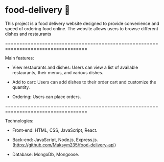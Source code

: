 # food-delivery 🛒

This project is a food delivery website designed to provide convenience and speed of ordering food online. The website allows users to browse different dishes and restaurants

===================================================================================

Main features:

- View restaurants and dishes: Users can view a list of available restaurants, their menus, and various dishes.

- Add to cart: Users can add dishes to their order cart and customize the quantity.

- Ordering: Users can place orders.

===================================================================================

Technologies:

- Front-end: HTML, CSS, JavaScript, React.

- Back-end: JavaScript, Node.js, Express.js. (https://github.com/Maksym235/food-delivery-api)

- Database: MongoDb, Mongoose.



